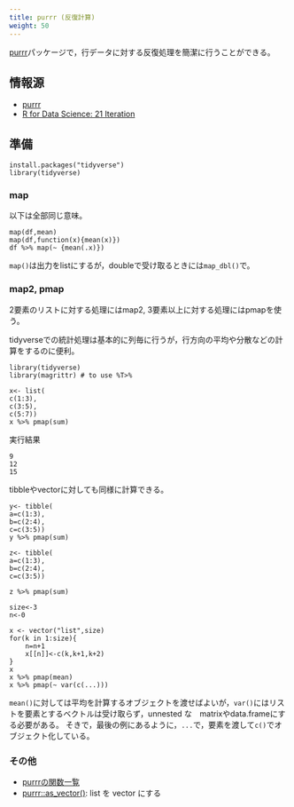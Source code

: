 ```yaml
---
title: purrr (反復計算)
weight: 50
---
```


[purrr](https://purrr.tidyverse.org/index.html)パッケージで，行データに対する反復処理を簡潔に行うことができる。


## 情報源
- [purrr](https://purrr.tidyverse.org/index.html)
- [R for Data Science: 21 Iteration](http://r4ds.had.co.nz/iteration.html)

## 準備
```
install.packages("tidyverse")
library(tidyverse)
```

### map

以下は全部同じ意味。
```
map(df,mean)
map(df,function(x){mean(x)})
df %>% map(~ {mean(.x)})
```
`map()`は出力をlistにするが，doubleで受け取るときには`map_dbl()`で。

### map2, pmap

2要素のリストに対する処理にはmap2, 3要素以上に対する処理にはpmapを使う。

tidyverseでの統計処理は基本的に列毎に行うが，行方向の平均や分散などの計算をするのに便利。

```
library(tidyverse)
library(magrittr) # to use %T>%
​
x<- list(
c(1:3),
c(3:5),
c(5:7))
x %>% pmap(sum)
```
実行結果
```
9
12
15
```
tibbleやvectorに対しても同様に計算できる。


```
y<- tibble(
a=c(1:3),
b=c(2:4),
c=c(3:5))
y %>% pmap(sum)
```

```
z<- tibble(
a=c(1:3),
b=c(2:4),
c=c(3:5))

z %>% pmap(sum)
```


```
size<-3
n<-0

x <- vector("list",size)
for(k in 1:size){
    n=n+1
    x[[n]]<-c(k,k+1,k+2)
}
x
x %>% pmap(mean)
x %>% pmap(~ var(c(...)))
```
`mean()`に対しては平均を計算するオブジェクトを渡せばよいが，`var()`にはリストを要素とするベクトルは受け取らず，unnested な　matrixやdata.frameにする必要がある。
そきで，最後の例にあるように，`...`で，要素を渡して`c()`でオブジェクト化している。

### その他

- [purrrの関数一覧](https://purrr.tidyverse.org/reference/index.html)
- [purrr::as_vector()](https://www.rdocumentation.org/packages/purrr/versions/0.2.5/topics/as_vector): list を vector にする
